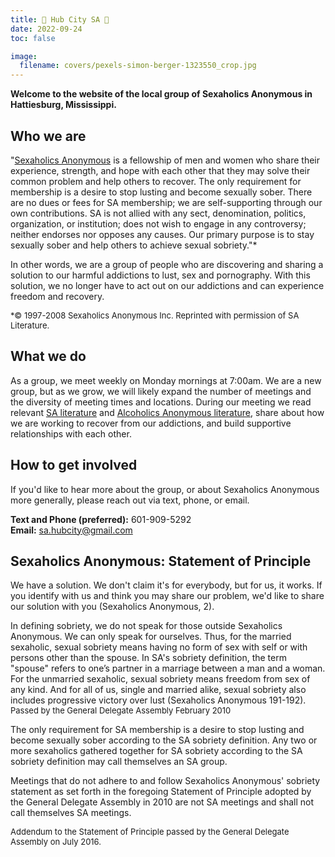 ```yaml
---
title: 🌄 Hub City SA 🌄
date: 2022-09-24
toc: false

image:
  filename: covers/pexels-simon-berger-1323550_crop.jpg
---
```


**Welcome to the website of the local group of Sexaholics Anonymous in Hattiesburg, Mississippi.**
  
  
## Who we are
"[Sexaholics Anonymous](https://www.sa.org) is a fellowship of men and women who share their experience, strength, and hope with each other that they may solve their common problem and help others to recover. The only requirement for membership is a desire to stop lusting and become sexually sober. There are no dues or fees for SA membership; we are self-supporting through our own contributions. SA is not allied with any sect, denomination, politics, organization, or institution; does not wish to engage in any controversy; neither endorses nor opposes any causes. Our primary purpose is to stay sexually sober and help others to achieve sexual sobriety."*

In other words, we are a group of people who are discovering and sharing a solution to our harmful addictions to lust, sex and pornography. With this solution, we no longer have to act out on our addictions and can experience freedom and recovery.
  
<font size="2">*© 1997-2008 Sexaholics Anonymous Inc. Reprinted with permission of SA Literature. </font> 

  
## What we do
As a group, we meet weekly on Monday mornings at 7:00am. We are a new group, but as we grow, we will likely expand the number of meetings and the diversity of meeting times and locations. During our meeting we read relevant [SA literature](https://www.sa.org/literature/) and [Alcoholics Anonymous literature](https://www.aa.org/the-big-book), share about how we are working to recover from our addictions, and build supportive relationships with each other. 
  
  
## How to get involved
If you'd like to hear more about the group, or about Sexaholics Anonymous more generally, please reach out via text, phone, or email. 

**Text and Phone (preferred):** 601-909-5292  
**Email:** sa.hubcity@gmail.com
  
  
## Sexaholics Anonymous: Statement of Principle
We have a solution. We don't claim it's for everybody, but for us, it works. If you identify with us and think you may share our problem, we'd like to share our solution with you (Sexaholics Anonymous, 2).

In defining sobriety, we do not speak for those outside Sexaholics Anonymous. We can only speak for ourselves. Thus, for the married sexaholic, sexual sobriety means having no form of sex with self or with persons other than the spouse. In SA's sobriety definition, the term "spouse" refers to one’s partner in a marriage between a man and a woman. For the unmarried sexaholic, sexual sobriety means freedom from sex of any kind. And for all of us, single and married alike, sexual sobriety also includes progressive victory over lust (Sexaholics Anonymous 191-192).
<font size = "2">Passed by the General Delegate Assembly February 2010</font>

The only requirement for SA membership is a desire to stop lusting and become sexually sober according to the SA sobriety definition. Any two or more sexaholics gathered together for SA sobriety according to the SA sobriety
definition may call themselves an SA group.

Meetings that do not adhere to and follow Sexaholics Anonymous' sobriety statement as set forth in the foregoing Statement of Principle adopted by the General Delegate Assembly in 2010 are not SA meetings and shall not call themselves SA meetings.

<font size = "2"> Addendum to the Statement of Principle passed by the General Delegate Assembly on July 2016. </font>